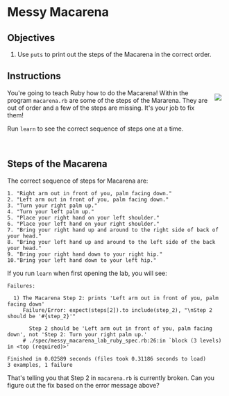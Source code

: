 # Messy Macarena

## Objectives

1. Use `puts` to print out the steps of the Macarena in the correct order.

## Instructions

<img src="https://cl.ly/r3W4/629.gif" align="right" hspace="10" vspace="10">

You're going to teach Ruby how to do the Macarena! Within the program `macarena.rb` are some of the steps of the Mararena. They are out of order and a few of the steps are missing. It's your job to fix them!

Run `learn` to see the correct sequence of steps one at a time.

<p>&nbsp;</p>

## Steps of the Macarena

The correct sequence of steps for Macarena are:

```
1. "Right arm out in front of you, palm facing down."
2. "Left arm out in front of you, palm facing down."
3. "Turn your right palm up."
4. "Turn your left palm up."
5. "Place your right hand on your left shoulder."
6. "Place your left hand on your right shoulder."
7. "Bring your right hand up and around to the right side of back of your head."
8. "Bring your left hand up and around to the left side of the back your head."
9. "Bring your right hand down to your right hip."
10."Bring your left hand down to your left hip."

```

If you run `learn` when first opening the lab, you will see:

```
Failures:

  1) The Macarena Step 2: prints 'Left arm out in front of you, palm facing down'
     Failure/Error: expect(steps[2]).to include(step_2), "\nStep 2 should be '#{step_2}'"
     
       Step 2 should be 'Left arm out in front of you, palm facing down', not 'Step 2: Turn your right palm up.'
     # ./spec/messy_macarena_lab_ruby_spec.rb:26:in `block (3 levels) in <top (required)>'

Finished in 0.02589 seconds (files took 0.31186 seconds to load)
3 examples, 1 failure
```

That's telling you that Step 2 in `macarena.rb` is currently broken. Can you figure out the fix based on the error message above?
